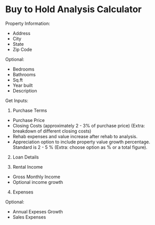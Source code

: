 # Buy to Hold Analysis Calculator

Property Information:

-   Address
-   City
-   State
-   Zip Code

Optional:

-   Bedrooms
-   Bathrooms
-   Sq.ft
-   Year built
-   Description

Get Inputs:

1. Purchase Terms

-   Purchase Price
-   Closing Costs (approximately 2 - 3% of purchase price) (Extra: breakdown of different closing costs)
-   Rehab expenses and value increase after rehab to analysis.
-   Appreciation option to include property value growth percentage. Standard is 2 - 5 % (Extra: choose option as % or a total figure).

2. Loan Details

3. Rental Income

-   Gross Monthly Income
-   Optional income growth

4. Expenses

Optional:

-   Annual Expeses Growth
-   Sales Expenses
